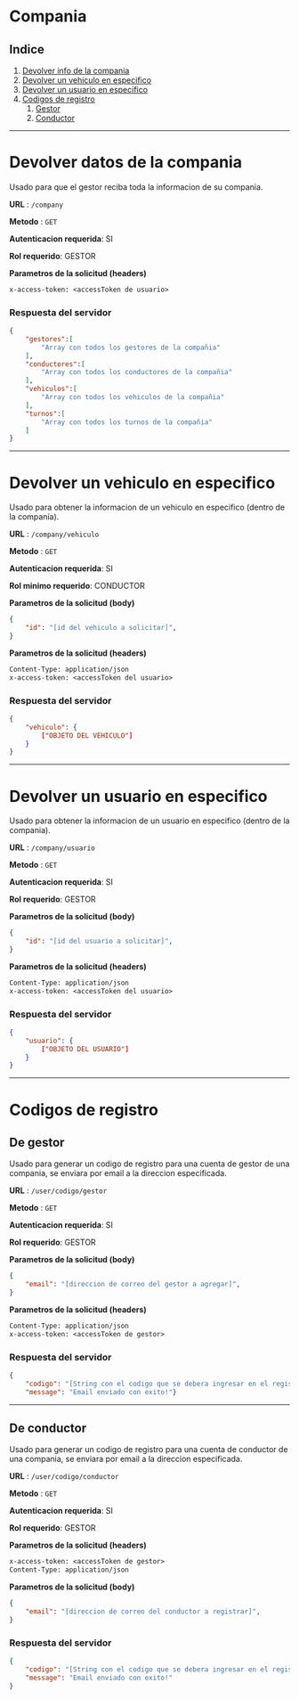 # **Compania**
## **Indice**
1. [Devolver info de la compania](#Devolver-datos-de-la-compania)
2. [Devolver un vehiculo en especifico](#devolver-un-vehiculo-en-especifico)
3. [Devolver un usuario en especifico](#devolver-un-usuario-en-especifico)
4. [Codigos de registro](#codigos-de-registro)
   1. [Gestor](#de-gestor)
   2. [Conductor](#de-conductor)

---
# Devolver datos de la compania
Usado para que el gestor reciba toda la informacion de su compania.

**URL** : `/company`

**Metodo** : `GET`

**Autenticacion requerida**: SI

**Rol requerido**: GESTOR


**Parametros de la solicitud (headers)**

```txt
x-access-token: <accessToken de usuario>
```

### Respuesta del servidor

```json
{
    "gestores":[
        "Array con todos los gestores de la compañia"
    ],
    "conductores":[
        "Array con todos los conductores de la compañia"
    ],
    "vehiculos":[
        "Array con todos los vehiculos de la compañia"
    ],
    "turnos":[
        "Array con todos los turnos de la compañia"
    ]
}
```
---
# Devolver un vehiculo en especifico
Usado para obtener la informacion de un vehiculo en especifico (dentro de la companía).

**URL** : `/company/vehiculo`

**Metodo** : `GET`

**Autenticacion requerida**: SI

**Rol minimo requerido**: CONDUCTOR

**Parametros de la solicitud (body)**

```json
{
    "id": "[id del vehiculo a solicitar]",
}
```

**Parametros de la solicitud (headers)**

```txt
Content-Type: application/json
x-access-token: <accessToken del usuario>
```

### Respuesta del servidor

```json
{
    "vehiculo": {
        ["OBJETO DEL VEHICULO"]
    }
}
```
---
# Devolver un usuario en especifico
Usado para obtener la informacion de un usuario en especifico (dentro de la compania).

**URL** : `/company/usuario`

**Metodo** : `GET`

**Autenticacion requerida**: SI

**Rol requerido**: GESTOR

**Parametros de la solicitud (body)**

```json
{
    "id": "[id del usuario a solicitar]",
}
```

**Parametros de la solicitud (headers)**

```txt
Content-Type: application/json
x-access-token: <accessToken del usuario>
```

### Respuesta del servidor

```json
{
    "usuario": {
        ["OBJETO DEL USUARIO"]
    }
}
```
---
# Codigos de registro
## De gestor
Usado para generar un codigo de registro para una cuenta de gestor de una compania, se enviara por email a la direccion especificada.

**URL** : `/user/codigo/gestor`

**Metodo** : `GET`

**Autenticacion requerida**: SI

**Rol requerido**: GESTOR

**Parametros de la solicitud (body)**

```json
{
    "email": "[direccion de correo del gestor a agregar]",
}
```

**Parametros de la solicitud (headers)**

```txt
Content-Type: application/json
x-access-token: <accessToken de gestor>
```

### Respuesta del servidor

```json
{
    "codigo": "[String con el codigo que se debera ingresar en el registro]",
    "message": "Email enviado con exito!"}
```
---
## De conductor
Usado para generar un codigo de registro para una cuenta de conductor de una compania, se enviara por email a la direccion especificada.

**URL** : `/user/codigo/conductor`

**Metodo** : `GET`

**Autenticacion requerida**: SI

**Rol requerido**: GESTOR

**Parametros de la solicitud (headers)**

```txt
x-access-token: <accessToken de gestor>
Content-Type: application/json
```

**Parametros de la solicitud (body)**

```json
{
    "email": "[direccion de correo del conductor a registrar]",
}
```

### Respuesta del servidor

```json
{
    "codigo": "[String con el codigo que se debera ingresar en el registro]",
    "message": "Email enviado con exito!"
}
```